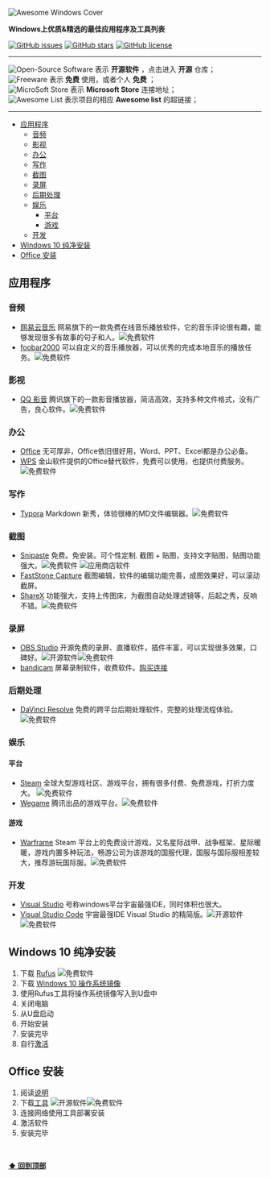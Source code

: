 ![Awesome Windows Cover](https://github.com/allinu/Awesome-Windows/blob/master/images/Github%20Cover-Awesome%20Windows.png?raw=true)

**Windows上优质&精选的最佳应用程序及工具列表**

[![GitHub issues](https://img.shields.io/github/issues/allinu/Awesome-Windows)](https://github.com/allinu/Awesome-Windows/issues)
[![GitHub stars](https://img.shields.io/github/stars/allinu/Awesome-Windows)](https://github.com/allinu/Awesome-Windows/stargazers)
[![GitHub license](https://img.shields.io/github/license/allinu/Awesome-Windows)](https://github.com/allinu/Awesome-Windows/blob/master/LICENSE)



---

![Open-Source Software][OSS Icon] 表示 **开源软件** ，点击进入 **开源** 仓库；\
![Freeware][Freeware Icon] 表示 **免费** 使用，或者个人 **免费** ；\
![MicroSoft Store][app-store Icon] 表示 **Microsoft Store** 连接地址；\
![Awesome List][awesome-list Icon] 表示项目的相应 **Awesome list** 的超链接；

---

- [应用程序](#应用程序)
  - [音频](#音频)
  - [影视](#影视)
  - [办公](#办公)
  - [写作](#写作)
  - [截图](#截图)
  - [录屏](#录屏)
  - [后期处理](#后期处理)
  - [娱乐](#娱乐)
    - [平台](#平台)
    - [游戏](#游戏)
  - [开发](#开发)
- [Windows 10 纯净安装](#windows-10-纯净安装)
- [Office 安装](#office-安装)

## 应用程序

### 音频

* [网易云音乐](https://music.163.com/) 网易旗下的一款免费在线音乐播放软件，它的音乐评论很有趣，能够发现很多有故事的句子和人。![][Freeware Icon]
* [foobar2000](https://www.foobar2000.org/) 可以自定义的音乐播放器，可以优秀的完成本地音乐的播放任务。![][Freeware Icon]
  

### 影视

* [QQ 影音](https://player.qq.com/) 腾讯旗下的一款影音播放器，简洁高效，支持多种文件格式，没有广告，良心软件。![][Freeware Icon]


### 办公

* [Office](https://www.office.com/) 无可厚非，Office依旧很好用，Word、PPT、Excel都是办公必备。
* [WPS](https://www.wps.cn/) 金山软件提供的Office替代软件，免费可以使用，也提供付费服务。![][Freeware Icon]

### 写作

* [Typora](https://typora.io/) Markdown 新秀，体验很棒的MD文件编辑器。![][Freeware Icon]

### 截图

* [Snipaste](https://zh.snipaste.com/) 免费。免安装。可个性定制. 截图 + 贴图，支持文字贴图，贴图功能强大。![][Freeware Icon] ![][app-store Icon]
* [FastStone Capture](https://www.faststone.org/FSCaptureDownload.htm) 截图编辑，软件的编辑功能完善，成图效果好，可以滚动截屏。
* [ShareX](https://getsharex.com/) 功能强大，支持上传图床，为截图自动处理滤镜等，后起之秀，反响不错。![][Freeware Icon]

### 录屏

* [OBS Studio](https://obsproject.com/) 开源免费的录屏、直播软件，插件丰富，可以实现很多效果，口碑好。![][OSS Icon]![][Freeware Icon]
* [bandicam](https://www.bandicam.cn/) 屏幕录制软件，收费软件。[购买连接](https://www.bandicam.cn/buy/)

### 后期处理

* [DaVinci Resolve](https://www.blackmagicdesign.com/products/davinciresolve/) 免费的跨平台后期处理软件，完整的处理流程体验。![][Freeware Icon]

### 娱乐

#### 平台

- [Steam](https://store.steampowered.com/) 全球大型游戏社区、游戏平台，拥有很多付费、免费游戏，打折力度大。 ![][Freeware Icon]
- [Wegame](https://www.wegame.com.cn/) 腾讯出品的游戏平台。![][Freeware Icon]

#### 游戏

* [Warframe](https://www.warframe.com/) Steam 平台上的免费设计游戏，又名星际战甲、战争框架、星际暖暖，游戏内置多种玩法，畅游公司为该游戏的国服代理，国服与国际服相差较大，推荐游玩国际服。![][Freeware Icon]




### 开发
* [Visual Studio](https://visualstudio.microsoft.com/zh-hans/) 号称windows平台宇宙最强IDE，同时体积也很大。
* [Visual Studio Code](https://code.visualstudio.com/) 宇宙最强IDE Visual Studio 的精简版。![][OSS Icon]![][Freeware Icon]

## Windows 10 纯净安装

1. 下载 [Rufus](https://rufus.ie/) ![][Freeware Icon]
2. 下载 [Windows 10 操作系统镜像](https://msdn.itellyou.cn/)
3. 使用Rufus工具将操作系统镜像写入到U盘中
4. 关闭电脑
5. 从U盘启动
6. 开始安装
7. 安装完毕
8. 自行[激活](http://www.yishimei.cn/)

## Office 安装

1. 阅读[说明](https://www.coolhub.top/)
2. 下载[工具](https://www.coolhub.top/archives/42) ![][OSS Icon]![][Freeware Icon]
3. 连接网络使用工具部署安装
4. 激活软件
5. 安装完毕

<br />


**[⬆ 回到顶部](#应用程序)**



[OSS Icon]: https://jaywcjlove.github.io/sb/ico/min-oss.svg "开源软件"
[Freeware Icon]: https://jaywcjlove.github.io/sb/ico/min-free.svg "免费软件"
[app-store Icon]: https://jaywcjlove.github.io/sb/ico/min-app-store.svg "应用商店软件"
[awesome-list Icon]: https://jaywcjlove.github.io/sb/ico/min-awesome.svg "Awesome List"

